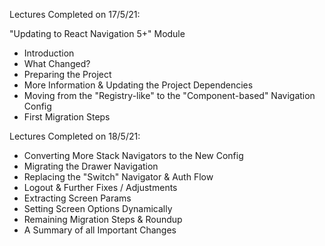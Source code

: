 Lectures Completed on 17/5/21:

"Updating to React Navigation 5+" Module
* Introduction
* What Changed?
* Preparing the Project
* More Information & Updating the Project Dependencies
* Moving from the "Registry-like" to the "Component-based" Navigation Config
* First Migration Steps

Lectures Completed on 18/5/21:
* Converting More Stack Navigators to the New Config
* Migrating the Drawer Navigation
* Replacing the "Switch" Navigator & Auth Flow
* Logout & Further Fixes / Adjustments
* Extracting Screen Params
* Setting Screen Options Dynamically
* Remaining Migration Steps & Roundup
* A Summary of all Important Changes